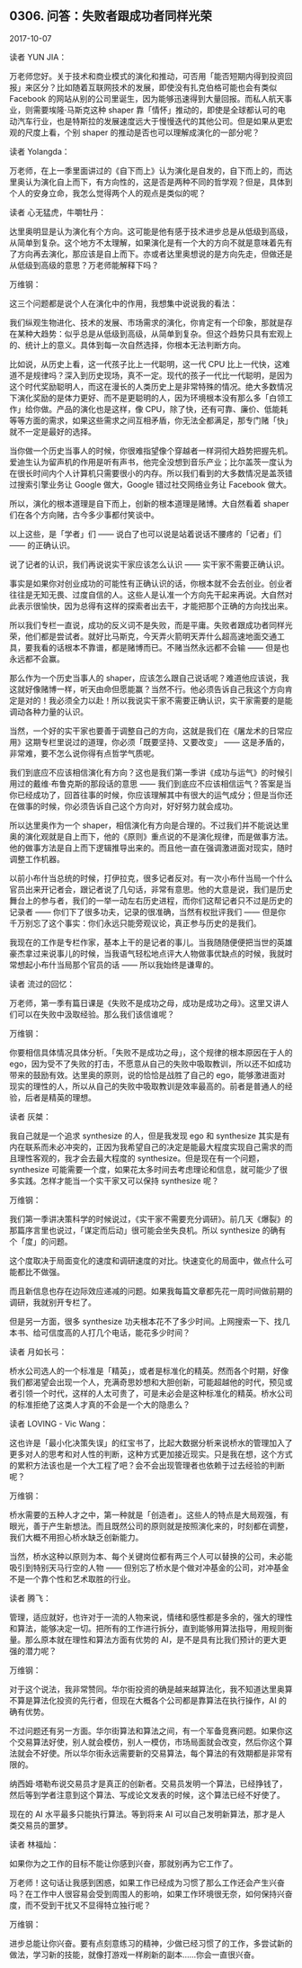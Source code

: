 ## 0306. 问答：失败者跟成功者同样光荣

2017-10-07

读者 YUN JIA：

万老师您好。关于技术和商业模式的演化和推动，可否用「能否短期内得到投资回报」来区分？比如随着互联网技术的发展，即使没有扎克伯格可能也会有类似 Facebook 的网站从别的公司里诞生，因为能够迅速得到大量回报。而私人航天事业，则需要埃隆·马斯克这种 shaper 靠「情怀」推动的，即使是全球都认可的电动汽车行业，也是特斯拉的发展速度远大于慢慢迭代的其他公司。但是如果从更宏观的尺度上看，个别 shaper 的推动是否也可以理解成演化的一部分呢？

读者 Yolangda：

万老师，在上一季里面讲过的《自下而上》认为演化是自发的，自下而上的，而达里奥认为演化自上而下，有方向性的，这是否是两种不同的哲学观？但是，具体到个人的安身立命，我怎么觉得两个人的观点是类似的呢？

读者 心无猛虎，牛嚼牡丹：

达里奥明显是认为演化有个方向。这可能是他有感于技术进步总是从低级到高级，从简单到复杂。这个地方不太理解，如果演化是有一个大的方向不就是意味着先有了方向再去演化，那应该是自上而下。亦或者达里奥想说的是方向先走，但做还是从低级到高级的意思？万老师能解释下吗？

万维钢：

这三个问题都是说个人在演化中的作用，我想集中说说我的看法：

我们纵观生物进化、技术的发展、市场需求的演化，你肯定有一个印象，那就是存在某种大趋势：似乎总是从低级到高级，从简单到复杂。但这个趋势只具有宏观上的、统计上的意义。具体到每一次自然选择，你根本无法判断方向。

比如说，从历史上看，这一代孩子比上一代聪明，这一代 CPU 比上一代快，这难道不是规律吗？深入到历史现场，真不一定。现代的孩子一代比一代聪明，是因为这个时代奖励聪明人，而这在漫长的人类历史上是非常特殊的情况。绝大多数情况下演化奖励的是体力更好、而不是更聪明的人，因为环境根本没有那么多「白领工作」给你做。产品的演化也是这样，像 CPU，除了快，还有可靠、廉价、低能耗等等方面的需求，如果这些需求之间互相矛盾，你无法全都满足，那专门赌「快」就不一定是最好的选择。

当你做一个历史当事人的时候，你很难指望像个穿越者一样洞彻大趋势把握先机。爱迪生认为留声机的作用是听有声书，他完全没想到音乐产业；比尔盖茨一度认为在很长时间内个人计算机只需要很小的内存。所以我们看到的大多数情况是盖茨错过搜索引擎业务让 Google 做大，Google 错过社交网络业务让 Facebook 做大。

所以，演化的根本道理是自下而上，创新的根本道理是赌博。大自然看着 shaper 们在各个方向赌，古今多少事都付笑谈中。

以上这些，是「学者」们 —— 说白了也可以说是站着说话不腰疼的「记者」们 —— 的正确认识。

说了记者的认识，我们再说说实干家应该怎么认识 —— 实干家不需要正确认识。

事实是如果你对创业成功的可能性有正确认识的话，你根本就不会去创业。创业者往往是无知无畏、过度自信的人。这些人是认准一个方向先干起来再说。大自然对此表示很愉快，因为总得有这样的探索者出去干，才能把那个正确的方向找出来。

所以我们专栏一直说，成功的反义词不是失败，而是平庸。失败者跟成功者同样光荣，他们都是尝试者。就好比马斯克，今天弄火箭明天弄什么超高速地面交通工具，要我看的话根本不靠谱，都是赌博而已。不赌当然永远都不会输 —— 但是也永远都不会赢。

那么作为一个历史当事人的 shaper，应该怎么跟自己说话呢？难道他应该说，我这就好像赌博一样，听天由命但愿能赢？当然不行。他必须告诉自己我这个方向肯定是对的！我必须全力以赴！所以我说实干家不需要正确认识，实干家需要的是能调动各种力量的认识。

当然，一个好的实干家也要善于调整自己的方向，这就是我们在《屠龙术的日常应用》这期专栏里说过的道理，你必须「既要坚持、又要改变」 —— 这是矛盾的，非常难，要不怎么说你得有点哲学气质呢。

我们到底应不应该相信演化有方向？这也是我们第一季讲《成功与运气》的时候引用过的戴维·布鲁克斯的那段话的意思 —— 我们到底应不应该相信运气？答案是当你已经成功了，回首往事的时候，你应该理解其中有很大的运气成分；但是当你还在做事的时候，你必须告诉自己这个方向对，好好努力就会成功。

所以达里奥作为一个 shaper，相信演化有方向是合理的。不过我们并不能说达里奥的演化观就是自上而下，他的《原则》重点说的不是演化规律，而是做事方法。他的做事方法是自上而下逻辑推导出来的。而且他一直在强调激进面对现实，随时调整工作机器。

以前小布什当总统的时候，打伊拉克，很多记者反对。有一次小布什当局一个什么官员出来开记者会，跟记者说了几句话，非常有意思。他的大意是说，我们是历史舞台上的参与者，我们的一举一动左右历史进程，而你们这帮记者只不过是历史的记录者 —— 你们下了很多功夫，记录的很准确，当然有权批评我们 —— 但是你千万别忘了这个事实：你们永远只能旁观议论，真正参与历史的是我们。

我现在的工作是专栏作家，基本上干的是记者的事儿。当我随随便便把当世的英雄豪杰拿过来说事儿的时候，当我语气轻松地点评大人物做事优缺点的时候，我就时常想起小布什当局那个官员的话 —— 所以我始终是谦卑的。 

读者 流过的回忆：

万老师，第一季有篇日课是《失败不是成功之母，成功是成功之母》。这里又讲人们可以在失败中汲取经验。那么我们该信谁呢？

万维钢：

你要相信具体情况具体分析。「失败不是成功之母」，这个规律的根本原因在于人的 ego，因为受不了失败的打击，不愿意从自己的失败中吸取教训，所以还不如成功带来的鼓励有效。达里奥的原则，说的恰恰是战胜了自己的 ego，能够激进面对现实的理性的人，所以从自己的失败中吸取教训是效率最高的。前者是普通人的经验，后者是精英的理想。

读者 灰桀：

我自己就是一个追求 synthesize 的人，但是我发现 ego 和 synthesize 其实是有内在联系而未必冲突的，正因为我希望自己的决定是能最大程度实现自己需求的而且理性客观的，我才会去最大程度的 synthesize。但是现在有一个问题，synthesize 可能需要一个度，如果花太多时间去考虑理论和信息，就可能少了很多实践。怎样才能当一个实干家又可以保持 synthesize 呢？

万维钢：

我们第一季讲决策科学的时候说过，《实干家不需要充分调研》。前几天《爆裂》的那篇序言里也说过，「谋定而后动」很可能会坐失良机。所以 synthesize 的确有个「度」的问题。

这个度取决于局面变化的速度和调研速度的对比。快速变化的局面中，做点什么可能都比不做强。

而且新信息也存在边际效应递减的问题。如果我每篇文章都先花一周时间做前期的调研，我就别开专栏了。

但是另一方面，很多 synthesize 功夫根本花不了多少时间。上网搜索一下、找几本书、给可信度高的人打几个电话，能花多少时间？ 

读者 月如长弓：

桥水公司选人的一个标准是「精英」，或者是标准化的精英。然而各个时期，好像我们都渴望会出现一个人，充满奇思妙想和大胆创新，可能超越他的时代，预见或者引领一个时代，这样的人太可贵了，可是未必会是这种标准化的精英。桥水公司的标准拒绝了这类人才真的不会是一个大的隐患么？

读者 LOVING - Vic Wang：

这也许是「最小化决策失误」的红宝书了，比起大数据分析来说桥水的管理加入了更多对人的思考和对人性的判断，这种方式更加接近现实。只是我在想，这个方式的累积方法该也是一个大工程了吧？会不会出现管理者也依赖于过去经验的判断呢？

万维钢：

桥水需要的五种人才之中，第一种就是「创造者」。这些人的特点是大局观强，有眼光，善于产生新想法。而且既然公司的原则就是按照演化来的，时刻都在调整，我们大概不用担心桥水缺乏创新能力。

当然，桥水这种以原则为本、每个关键岗位都有两三个人可以替换的公司，未必能吸引到特别天马行空的人物 —— 但别忘了桥水是个做对冲基金的公司，对冲基金不是一个靠个性和艺术取胜的行业。 

读者 腾飞：

管理，适应就好，也许对于一流的人物来说，情绪和感性都是多余的，强大的理性和算法，能够决定一切。把所有的工作进行拆分，直到能够用算法指导，用规则衡量。那么原本就在理性和算法方面有优势的 AI，是不是具有比我们预计的更大更强的潜力呢？

万维钢：

对于这个说法，我非常赞同。华尔街投资的确是越来越算法化，我不知道达里奥算不算是算法化投资的先行者，但现在大概各个公司都是靠算法在执行操作，AI 的确有优势。

不过问题还有另一方面。华尔街算法和算法之间，有一个军备竞赛问题。如果你这个交易算法好使，别人就会模仿，别人一模仿，市场局面就会改变，然后你这个算法就会不好使。所以华尔街永远需要新的交易算法，每个算法的有效期都是非常有限的。

纳西姆·塔勒布说交易员才是真正的创新者。交易员发明一个算法，已经挣钱了，然后等到学者注意到这个算法、写成论文发表的时候，这个算法已经不好使了。

现在的 AI 水平最多只能执行算法。等到将来 AI 可以自己发明新算法，那才是人类交易员的噩梦。 

读者 林福灿：

如果你为之工作的目标不能让你感到兴奋，那就别再为它工作了。

万老师！这句话让我感到困惑，如果工作已经成为习惯了那么工作还会产生兴奋吗？在工作中人很容易会受到周围人的影响，如果工作环境很无奈，如何保持兴奋度，而不受到干扰又不显得特立独行呢？

万维钢：

进步总能让你兴奋。要有点刻意练习的精神，少做已经习惯了的工作，多尝试新的做法，学习新的技能，就像打游戏一样刷新的副本……你会一直很兴奋。
